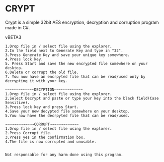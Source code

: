 # CRYPT
Crypt is a simple 32bit AES encryption, decryption and corruption program made in C#.

vBETA3
~~~~~~~~~~~~~ENCRYPTION~~~~~~~~~~~~~
1.Drop file in / select file using the explorer.
2.In the field next to Generate Key and type in "32".
3.Press Generate Key and save your unique key somewhere.
4.Press lock key. 
5. Press Start and save the new encrypted file somewhere on your desktop.
6.Delete or corrupt the old file.
7. You now have an encrpyted file that can be read/used only by decrypting it with your key.

~~~~~~~~~~~~~DECYPTION~~~~~~~~~~~~~
1.Drop file in / select file using the explorer.
2.Select Decrypt and paste or type your key into the black field(Case Sensitive).
3.Press lock key and press Start.
4.Save your new decypted file somewhere on your desktop.
5.You now have the decrpyted file that can be read/used.

~~~~~~~~~~~~~CORRUPT~~~~~~~~~~~~~
1.Drop file in / select file using the explorer.
2.Press Corrupt file.
3.Press yes in the confirmation box.
4.The file is now corrupted and unusable.


Not responsable for any harm done using this program.
